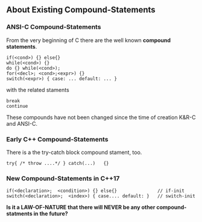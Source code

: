 ## About Existing Compound-Statements   ##

### ANSI-C Compound-Statements ###
From the very beginning of C there are the well known **compound statements**.
	
	if(<cond>) {} else{}
	while(<cond>) {}
 	do {} while(<cond>);
 	for(<decl>; <cond>;<expr>) {}
 	switch(<expr>) { case: ... default: ... }

with the related staments

	break
 	continue

These compounds have not been changed since the  time of creation K&R-C and ANSI-C.

### Early C++ Compound-Statements ##

There is a the try-catch block compound stament, too.

  	try{ /* throw ....*/ } catch(...)   {}

### New Compound-Statements in C++17 ###

	if(<declaration>;  <condition>) {} else{}               // if-init
	switch(<declaration>;  <index>) { case.... default: }   // switch-init

**Is it a LAW-OF-NATURE that there will NEVER be any other compound-statments in the future?**
